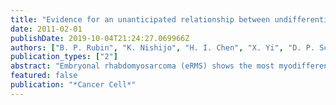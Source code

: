 ```yaml
---
title: "Evidence for an unanticipated relationship between undifferentiated pleomorphic sarcoma and embryonal rhabdomyosarcoma"
date: 2011-02-01
publishDate: 2019-10-04T21:24:27.069966Z
authors: ["B. P. Rubin", "K. Nishijo", "H. I. Chen", "X. Yi", "D. P. Schuetze", "R. Pal", "S. I. Prajapati", "J. Abraham", "B. R. Arenkiel", "Q. R. Chen", "S. Davis", "A. T. McCleish", "M. R. Capecchi", "J. E. Michalek", "L. A. Zarzabal", "J. Khan", "Z. Yu", "D. M. Parham", "F. G. Barr", "P. S. Meltzer", "Y. Chen", "C. Keller"]
publication_types: ["2"]
abstract: "Embryonal rhabdomyosarcoma (eRMS) shows the most myodifferentiation among sarcomas, yet the precise cell of origin remains undefined. Using Ptch1, p53 and/or Rb1 conditional mouse models and controlling prenatal or postnatal myogenic cell of origin, we demonstrate that eRMS and undifferentiated pleomorphic sarcoma (UPS) lie in a continuum, with satellite cells predisposed to giving rise to UPS. Conversely, p53 loss in maturing myoblasts gives rise to eRMS, which have the highest myodifferentiation potential. Regardless of origin, Rb1 loss modifies tumor phenotype to mimic UPS. In human sarcomas that lack pathognomic chromosomal translocations, p53 loss of function is prevalent, whereas Shh or Rb1 alterations likely act primarily as modifiers. Thus, sarcoma phenotype is strongly influenced by cell of origin and mutational profile."
featured: false
publication: "*Cancer Cell*"
---
```


